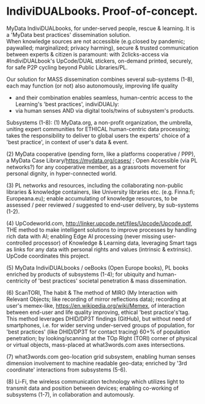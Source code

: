 # IndiviDUALbooks. Proof-of-concept.
MyData IndiviDUALbooks, for under-served people, rescue &amp; learning. It is a 'MyData best practices' dissemination solution.  
When knowledge sources are not accessible (e.g.closed by pandemic; paywalled; marginalized; privacy harming), secure &amp; trusted communication between experts &amp; citizen is paramount: 
with 2clicks-access via #IndiviDUALbook's UpCode/DUAL stickers, on-demand printed, securely, for safe P2P cycling beyond Public Libraries/PL.

Our solution for MASS dissemination combines several sub-systems (1-8), each may function (or not) also autonomously, 
improving life quality
- and their combination enables seamless, human-centric access to the Learning's 'best practices', indiviDUALly: 
- via human senses AND via digital tools/twins of subsystem's products.

Subsystems (1-8):
(1) MyData.org, a non-profit organization, the umbrella, uniting expert communities for ETHICAL human-centric data processing;
takes the responsibility to deliver to global users the experts' choice of a 'best practice', in context of user's data & event.

(2) MyData cooperative (pending form, like a platforms cooperative / PPP), a MyData Case Library/https://mydata.org/cases/ ;
Open Accessible (via PL networks?) for any cooperative member, as a grassroots movement for personal dignity, in hyper-connected world.

(3) PL networks and resources, including the collaborating non-public libraries & knowledge containers, like University libraries etc. (e.g. Finna.fi; Europeana.eu);
enable accumulating of knowledge resources, to be assessed / peer reviewed / suggested to end-user delivery, by sub-systems (1-2).

(4) UpCodeworld.com, http://linker.upcode.net/files/Upcode/Upcode.pdf, THE method to make intelligent solutions to improve processes by handling rich data with AI;
enabling Edge AI processing (never missing user-controlled processor) of Knowledge & Learning data, 
leveraging Smart tags as links for any data with personal rights and values (intrinsic & extrinsic). UpCode coordinates this project.

(5) MyData IndiviDUALbooks / oeBooks (Open Europe books), PL books enriched by products of subsystems (1-4);
for ubiquity and human-centricity of 'best practices' societal penetration & mass dissemination.

(6) ScanTORI, The habit & The method of MIRO (My Interaction with Relevant Objects; like recording of mirror reflections data);
recording at user's memex-like, https://en.wikipedia.org/wiki/Memex, of interaction between end-user and life quality improving, ethical 'best practice's'tag. This method leverages DHID/DP3T findings (GitHub), but without need of smartphones, i.e. for wider serving under-served groups of population, for 'best practices' (like DHID/DP3T for contact tracing) 60+% of population penetration;
by looking/scanning at the TOp RIght (TORI) corner of physical or virtual objects, mass-placed at what3words.com axes intersections.

(7) what3words.com geo-location grid subsystem, enabling human senses dimension involvement to machine readable geo-data;
enriched by '3rd coordinate' interactions from subsystems (5-6).

(8) Li-Fi, the wireless communication technology which utilizes light to transmit data and position between devices;
enabling co-working of subsystems (1-7), in collaboration and automously.
